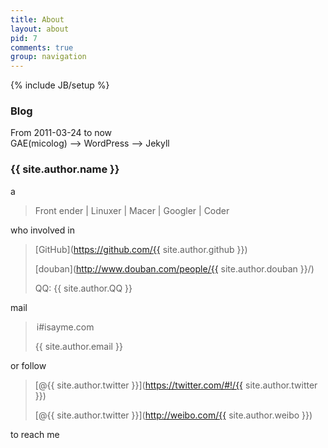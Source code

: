 ```yaml
---
title: About
layout: about
pid: 7
comments: true
group: navigation
---
```

{% include JB/setup %}
<br />
### Blog
From 2011-03-24 to now  
GAE(micolog) --> WordPress --> Jekyll
### {{ site.author.name }}
a
> Front ender | Linuxer | Macer | Googler | Coder

who involved in
> <i class="icon-github"></i>[GitHub](https://github.com/{{ site.author.github }})
>
> [douban](http://www.douban.com/people/{{ site.author.douban }}/)
>
> <i class="icon-qq"></i>QQ: {{ site.author.QQ }}

mail
> <i class="icon-mail" style="margin-left:2px"></i>i#isayme.com
>
> <i class="icon-gmail"></i> {{ site.author.email }}

or follow
> <i class="icon-twitter"></i> [@{{ site.author.twitter }}](https://twitter.com/#!/{{ site.author.twitter }})
>
> <i class="icon-weibo"></i> [@{{ site.author.twitter }}](http://weibo.com/{{ site.author.weibo }})

to reach me